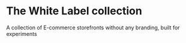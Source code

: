 # The White Label collection
A collection of E-commerce storefronts without any branding, built for experiments
